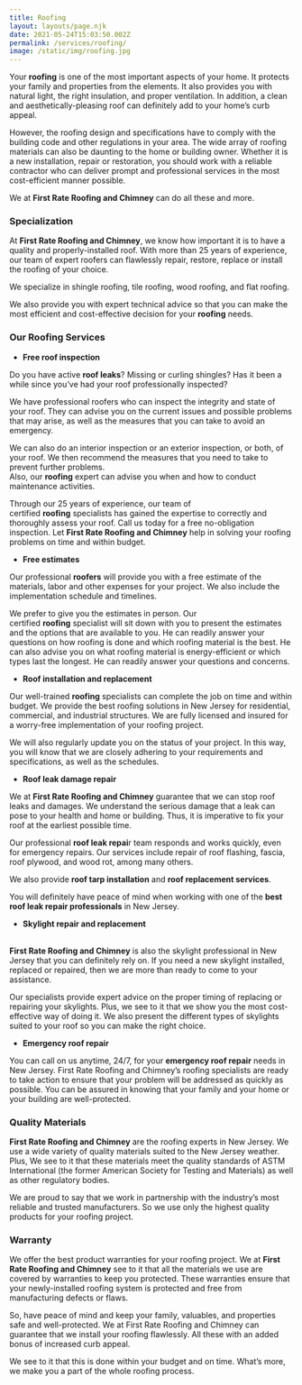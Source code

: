 ```yaml
---
title: Roofing
layout: layouts/page.njk
date: 2021-05-24T15:03:50.002Z
permalink: /services/roofing/
image: /static/img/roofing.jpg
---
```

Your **roofing** is one of the most important aspects of your home. It protects your family and properties from the elements. It also provides you with natural light, the right insulation, and proper ventilation. In addition, a clean and aesthetically-pleasing roof can definitely add to your home’s curb appeal.

However, the roofing design and specifications have to comply with the building code and other regulations in your area. The wide array of roofing materials can also be daunting to the home or building owner. Whether it is a new installation, repair or restoration, you should work with a reliable contractor who can deliver prompt and professional services in the most cost-efficient manner possible.

We at **First Rate Roofing and Chimney** can do all these and more.

### Specialization

At **First Rate Roofing and Chimney**, we know how important it is to have a quality and properly-installed roof. With more than 25 years of experience, our team of expert roofers can flawlessly repair, restore, replace or install the roofing of your choice.

We specialize in shingle roofing, tile roofing, wood roofing, and flat roofing.

We also provide you with expert technical advice so that you can make the most efficient and cost-effective decision for your **roofing** needs.

### Our Roofing Services

* **Free roof inspection**

Do you have active **roof leaks**? Missing or curling shingles? Has it been a while since you’ve had your roof professionally inspected?

We have professional roofers who can inspect the integrity and state of your roof. They can advise you on the current issues and possible problems that may arise, as well as the measures that you can take to avoid an emergency.

We can also do an interior inspection or an exterior inspection, or both, of your roof. We then recommend the measures that you need to take to prevent further problems.\
Also, our **roofing** expert can advise you when and how to conduct maintenance activities.

Through our 25 years of experience, our team of certified **roofing** specialists has gained the expertise to correctly and thoroughly assess your roof. Call us today for a free no-obligation inspection. Let **First Rate Roofing and Chimney** help in solving your roofing problems on time and within budget.

* **Free estimates**

Our professional **roofers** will provide you with a free estimate of the materials, labor and other expenses for your project. We also include the implementation schedule and timelines.

We prefer to give you the estimates in person. Our certified **roofing** specialist will sit down with you to present the estimates and the options that are available to you. He can readily answer your questions on how roofing is done and which roofing material is the best. He can also advise you on what roofing material is energy-efficient or which types last the longest. He can readily answer your questions and concerns.

* **Roof installation and replacement**

Our well-trained **roofing** specialists can complete the job on time and within budget. We provide the best roofing solutions in New Jersey for residential, commercial, and industrial structures. We are fully licensed and insured for a worry-free implementation of your roofing project.

We will also regularly update you on the status of your project. In this way, you will know that we are closely adhering to your requirements and specifications, as well as the schedules.

* **Roof leak damage repair**

We at **First Rate Roofing and Chimney** guarantee that we can stop roof leaks and damages. We understand the serious damage that a leak can pose to your health and home or building. Thus, it is imperative to fix your roof at the earliest possible time.

Our professional **roof leak repai**r team responds and works quickly, even for emergency repairs. Our services include repair of roof flashing, fascia, roof plywood, and wood rot, among many others.

We also provide **roof tarp installation** and **roof replacement services**.

You will definitely have peace of mind when working with one of the **best roof leak repair professionals** in New Jersey.

* **Skylight repair and replacement**

\
**First Rate Roofing and Chimney** is also the skylight professional in New Jersey that you can definitely rely on. If you need a new skylight installed, replaced or repaired, then we are more than ready to come to your assistance.

Our specialists provide expert advice on the proper timing of replacing or repairing your skylights. Plus, we see to it that we show you the most cost-effective way of doing it. We also present the different types of skylights suited to your roof so you can make the right choice.

* **Emergency roof repair**

You can call on us anytime, 24/7, for your **emergency roof repair** needs in New Jersey. First Rate Roofing and Chimney’s roofing specialists are ready to take action to ensure that your problem will be addressed as quickly as possible. You can be assured in knowing that your family and your home or your building are well-protected.

### Quality Materials

**First Rate Roofing and Chimney** are the roofing experts in New Jersey. We use a wide variety of quality materials suited to the New Jersey weather. Plus, We see to it that these materials meet the quality standards of ASTM International (the former American Society for Testing and Materials) as well as other regulatory bodies.

We are proud to say that we work in partnership with the industry’s most reliable and trusted manufacturers. So we use only the highest quality products for your roofing project.

### Warranty

We offer the best product warranties for your roofing project. We at **First Rate Roofing and Chimney** see to it that all the materials we use are covered by warranties to keep you protected. These warranties ensure that your newly-installed roofing system is protected and free from manufacturing defects or flaws.

So, have peace of mind and keep your family, valuables, and properties safe and well-protected. We at First Rate Roofing and Chimney can guarantee that we install your roofing flawlessly. All these with an added bonus of increased curb appeal.

We see to it that this is done within your budget and on time. What’s more, we make you a part of the whole roofing process.